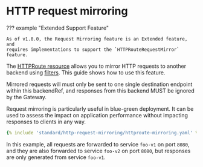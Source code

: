 # HTTP request mirroring

??? example "Extended Support Feature"

    As of v1.0.0, the Request Mirroring feature is an Extended feature, and
    requires implementations to support the `HTTPRouteRequestMirror` feature.

The [HTTPRoute resource](/api-types/httproute) allows you to mirror HTTP
requests to another backend using
[filters](/api-types/httproute#filters-optional). This guide shows how to use
this feature.

Mirrored requests will must only be sent to one single destination endpoint
within this backendRef, and responses from this backend MUST be ignored by
the Gateway.

Request mirroring is particularly useful in blue-green deployment. It can be
used to assess the impact on application performance without impacting
responses to clients in any way.

```yaml
{% include 'standard/http-request-mirroring/httproute-mirroring.yaml' %}
```

In this example, all requests are forwarded to service `foo-v1` on port `8080`,
and they are also forwarded to service `foo-v2` on port `8080`, but responses
are only generated from service `foo-v1`.